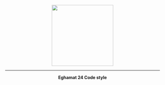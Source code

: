 <p align="center">
  <img src="https://www.eghamat24.com/landings/b2b/img/logo.svg" width="200">
</p>
<hr/>

<p align="center">
 <strong>
  Eghamat 24 Code style
 </strong>
</p>

